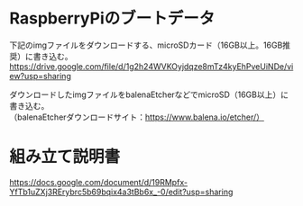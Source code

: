 # RaspberryPiのブートデータ  
下記のimgファイルをダウンロードする、microSDカード（16GB以上。16GB推奨）に書き込む。  
https://drive.google.com/file/d/1g2h24WVKOyjdqze8mTz4kyEhPveUiNDe/view?usp=sharing

ダウンロードしたimgファイルをbalenaEtcherなどでmicroSD（16GB以上）に書き込む。  
（balenaEtcherダウンロードサイト：https://www.balena.io/etcher/）

# 組み立て説明書  
https://docs.google.com/document/d/19RMpfx-YfTb1uZXj3RErybrc5b69bqix4a3tBb6x_-0/edit?usp=sharing
